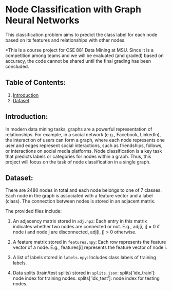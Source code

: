 # Node Classification with Graph Neural Networks
This classification problem aims to predict the class label for each node based on its features and relationships with other nodes.

*This is a course project for CSE 881 Data Mining at MSU. Since it is a competition among teams and we will be evaluated (and graded) based on accuracy, the code cannot be shared until the final grading has been concluded. 

## Table of Contents:
1. [Introduction](#introduction)
2. [Dataset](#dataset)

## Introduction:
In modern data mining tasks, graphs are a powerful representation of relationships. For example, in a social network (e.g., Facebook, LinkedIn), the interaction of users can form a graph, where each node represents one user and edges represent social interactions, such as friendships, follows, or interactions on social media platforms. Node classification is a key task that predicts labels or categories for nodes within a graph. Thus, this project will focus on the task of node classification in a single graph. 

## Dataset:
There are 2480 nodes in total and each node belongs to one of 7 classes. Each node in the graph is associated with a feature vector and a label (class). The connection between nodes is stored in an adjacent matrix.

The provided files include:
1. An adjacency matrix stored in `adj.npz`: Each entry in this matrix indicates whether two nodes are connected or not. E.g., adj[i, j] = 0 if node i and node j are disconnected, adj[i, j] > 0 otherwise.
   
2. A feature matrix stored in `features.npy`: Each row represents the feature vector of a node. E.g., features[i] represents the feature vector of node i.
   
3. A list of labels stored in `labels.npy`: Includes class labels of training labels.
   
4. Data splits (train/test splits) stored in `splits.json`: splits[‘idx_train’]: node index for training nodes. splits[‘idx_test’]: node index for testing nodes.
